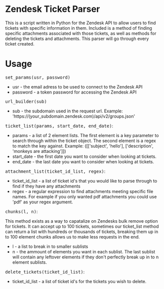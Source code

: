 # Zendesk Ticket Parser

This is a script written in Python for the Zendesk API to allow users to find tickets with specific information in them. Included is a method of finding specific attachments associated with those tickets, as well as methods for deleting the tickets and attachments. This parser will go through every ticket created.

# Usage

<tt>set_params(usr, password)</tt>
<ul>
<li>usr - the email adress to be used to connect to the Zendesk API</li>
<li>password - a token password for accessing the Zendesk API</li>
</ul>

<tt>url_builder(sub)</tt>
<ul>
<li>sub - the subdomain used in the request url. Example: 'https://(your_subdomain.zendesk.com)/api/v2/groups.json'</li>
</ul>

<tt>ticket_list(params, start_date, end_date)</tt>:
<ul>
<li>params - a list of 2 element lists. The first element is a key parameter to search through within the ticket object. The second element is a regex to match the key against. Example: ([['subject', 'hello'], ['description', 'monkeys are attacking']])</li>
<li>start_date - the first date you want to consider when looking at tickets.</li>
<li>end_date - the last date you want to consider when looking at tickets.</li>
</ul>

<tt>attachment_list(ticket_id_list, regex)</tt>:
<ul>
<li>ticket_id_list - a list of ticket id's that you would like to parse through to find if they have any attachments</li>
<li>regex - a regular expression to find attachments meeting specific file names. For example if you only wanted pdf attachments you could use 'pdf' as your regex argument.</li>
</ul>

<tt>chunks(l, n)</tt>:
<p>This method exists as a way to capatalize on Zendesks bulk remove option for tickets. It can accept up to 100 tickets, sometimes our ticket_list method can return a list with hundreds or thousands of tickets, breaking them up in to 100 element chunks allows us to make less requests in the end.</p>
<ul>
<li>l - a list to break in to smaller sublists</li>
<li>n - the ammount of elements you want in each sublist. The last sublist will contain any leftover elements if they don't perfectly break up in to n element sublists.</li>
</ul>

<tt>delete_tickets(ticket_id_list)</tt>:
<ul>
<li>ticket_id_list - a list of ticket id's for the tickets you wish to delete.</li>
</ul>

<!-- <tt>delete_attachments(ticket_id_list)</tt>:
<ul>
<li>attachment_id_list - a list of attachment id's for the attachments you wish to delete.</li>
</ul> -->
